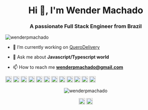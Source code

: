 <h1 align="center">Hi 👋, I'm Wender Machado</h1>
<h3 align="center">A passionate Full Stack Engineer from Brazil</h3>
<p align="left"> <img src="https://komarev.com/ghpvc/?username=wenderpmachado" alt="wenderpmachado" /> </p>

- 🔭 I’m currently working on [QueroDelivery](https://querodelivery.com/)

- 💬 Ask me about **Javascript/Typescript world**

- 📫 How to reach me **wenderpmachado@gmail.com**

<p align="left"><img src="https://konpa.github.io/devicon/devicon.git/icons/vuejs/vuejs-original-wordmark.svg" alt="vuejs" width="20" height="20"/> <img src="https://konpa.github.io/devicon/devicon.git/icons/react/react-original-wordmark.svg" alt="react" width="20" height="20"/> <img src="https://konpa.github.io/devicon/devicon.git/icons/angularjs/angularjs-original.svg" alt="angularjs" width="20" height="20"/> <img src="https://konpa.github.io/devicon/devicon.git/icons/docker/docker-original-wordmark.svg" alt="docker" width="20" height="20"/> <img src="https://konpa.github.io/devicon/devicon.git/icons/javascript/javascript-original.svg" alt="javascript" width="20" height="20"/> <img src="https://konpa.github.io/devicon/devicon.git/icons/typescript/typescript-original.svg" alt="typescript" width="20" height="20"/> <img src="https://konpa.github.io/devicon/devicon.git/icons/laravel/laravel-plain-wordmark.svg" alt="laravel" width="20" height="20"/> <img src="https://konpa.github.io/devicon/devicon.git/icons/mongodb/mongodb-original-wordmark.svg" alt="mongodb" width="20" height="20"/> <img src="https://konpa.github.io/devicon/devicon.git/icons/mysql/mysql-original-wordmark.svg" alt="mysql" width="20" height="20"/> <img src="https://konpa.github.io/devicon/devicon.git/icons/php/php-original.svg" alt="php" width="20" height="20"/> <img src="https://konpa.github.io/devicon/devicon.git/icons/redis/redis-original-wordmark.svg" alt="redis" width="20" height="20"/> <img src="https://konpa.github.io/devicon/devicon.git/icons/nodejs/nodejs-original-wordmark.svg" alt="nodejs" width="20" height="20"/></p><p align="center"> <img src="https://github-readme-stats.vercel.app/api?username=wenderpmachado&show_icons=true" alt="wenderpmachado" /> </p>

<p align="center">
<a href="https://linkedin.com/in/wenderpmachado" target="blank"><img align="center" src="https://cdn.jsdelivr.net/npm/simple-icons@3.0.1/icons/linkedin.svg" alt="wenderpmachado" height="20" width="20" /></a>
<a href="https://instagram.com/wenderpmachado" target="blank"><img align="center" src="https://cdn.jsdelivr.net/npm/simple-icons@3.0.1/icons/instagram.svg" alt="wenderpmachado" height="20" width="20" /></a>
</p>
